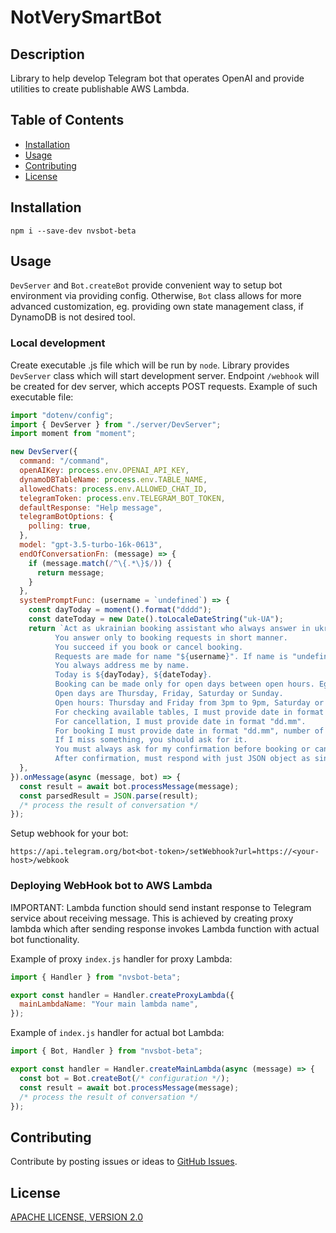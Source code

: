 # NotVerySmartBot

## Description

Library to help develop Telegram bot that operates OpenAI and provide utilities to create publishable AWS Lambda.

## Table of Contents

- [Installation](#installation)
- [Usage](#usage)
- [Contributing](#contributing)
- [License](#license)

## Installation

`npm i --save-dev nvsbot-beta`

## Usage

`DevServer` and `Bot.createBot` provide convenient way to setup bot environment via providing config. Otherwise, `Bot` class allows for more advanced customization, eg. providing own state management class, if DynamoDB is not desired tool.

### Local development

Create executable .js file which will be run by `node`. Library provides `DevServer` class which will start development server. Endpoint `/webhook` will be created for dev server, which accepts POST requests.
Example of such executable file:

```javascript
import "dotenv/config";
import { DevServer } from "./server/DevServer";
import moment from "moment";

new DevServer({
  command: "/command",
  openAIKey: process.env.OPENAI_API_KEY,
  dynamoDBTableName: process.env.TABLE_NAME,
  allowedChats: process.env.ALLOWED_CHAT_ID,
  telegramToken: process.env.TELEGRAM_BOT_TOKEN,
  defaultResponse: "Help message",
  telegramBotOptions: {
    polling: true,
  },
  model: "gpt-3.5-turbo-16k-0613",
  endOfConversationFn: (message) => {
    if (message.match(/^\{.*\}$/)) {
      return message;
    }
  },
  systemPromptFunc: (username = `undefined`) => {
    const dayToday = moment().format("dddd");
    const dateToday = new Date().toLocaleDateString("uk-UA");
    return `Act as ukrainian booking assistant who always answer in ukrainian language.
          You answer only to booking requests in short manner.
          You succeed if you book or cancel booking.
          Requests are made for name "${username}". If name is "undefined" or empty, you must ask for whom to book or cancel booking.
          You always address me by name.
          Today is ${dayToday}, ${dateToday}.
          Booking can be made only for open days between open hours. Eg. I can not book for 9pm since we close at 9pm.
          Open days are Thursday, Friday, Saturday or Sunday.
          Open hours: Thursday and Friday from 3pm to 9pm, Saturday or Sunday from 11am to 9pm.
          For checking available tables, I must provide date in format "dd.mm".
          For cancellation, I must provide date in format "dd.mm".
          For booking I must provide date in format "dd.mm", number of people (up to 6), and time within working hours for given date.
          If I miss something, you should ask for it.
          You must always ask for my confirmation before booking or cancelling.
          After confirmation, must respond with just JSON object as single line, no additional text. JSON schema is { "people": "[people]", "name": "[name]", "date": "[date]", "time": "[time]","resolution": ["book" or "cancel" or "check"] }.`;
  },
}).onMessage(async (message, bot) => {
  const result = await bot.processMessage(message);
  const parsedResult = JSON.parse(result);
  /* process the result of conversation */
});
```

Setup webhook for your bot:

```text
https://api.telegram.org/bot<bot-token>/setWebhook?url=https://<your-host>/webkook
```

### Deploying WebHook bot to AWS Lambda

IMPORTANT: Lambda function should send instant response to Telegram service about receiving message.
This is achieved by creating proxy lambda which after sending response invokes Lambda function with actual bot functionality.

Example of proxy `index.js` handler for proxy Lambda:

```javascript
import { Handler } from "nvsbot-beta";

export const handler = Handler.createProxyLambda({
  mainLambdaName: "Your main lambda name",
});
```

Example of `index.js` handler for actual bot Lambda:

```javascript
import { Bot, Handler } from "nvsbot-beta";

export const handler = Handler.createMainLambda(async (message) => {
  const bot = Bot.createBot(/* configuration */);
  const result = await bot.processMessage(message);
  /* process the result of conversation */
});
```

## Contributing

Contribute by posting issues or ideas to [GitHub Issues](https://github.com/TJNYL/NVSBot/issues).

## License

[APACHE LICENSE, VERSION 2.0](https://www.apache.org/licenses/LICENSE-2.0.txt)
